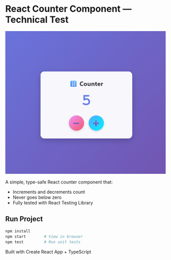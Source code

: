 # React Counter Component — Technical Test

![Screenshot of Counter](./public/Screenshot.png)

A simple, type-safe React counter component that:
- Increments and decrements count
- Never goes below zero
- Fully tested with React Testing Library

## Run Project

```bash
npm install
npm start        # View in browser
npm test         # Run unit tests
```

Built with Create React App + TypeScript
